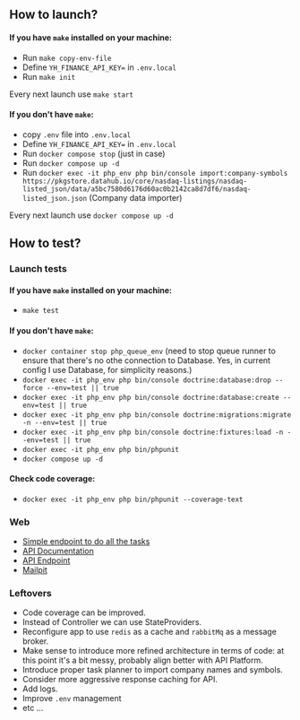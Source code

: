 ## How to launch?

#### If you have `make` installed on your machine:
- Run `make copy-env-file`
- Define `YH_FINANCE_API_KEY=` in `.env.local`
- Run `make init`

Every next launch use `make start`

#### If you don't have `make`:
- copy `.env` file into `.env.local`
- Define `YH_FINANCE_API_KEY=` in `.env.local`
- Run `docker compose stop` (just in case)
- Run `docker compose up -d`
- Run `docker exec -it php_env php bin/console import:company-symbols https://pkgstore.datahub.io/core/nasdaq-listings/nasdaq-listed_json/data/a5bc7580d6176d60ac0b2142ca8d7df6/nasdaq-listed_json.json` (Company data importer)

Every next launch use `docker compose up -d`

## How to test?

### Launch tests
#### If you have `make` installed on your machine:
- `make test`

#### If you don't have `make`:

- `docker container stop php_queue_env` (need to stop queue runner to ensure that there's no othe connection to Database. Yes, in current config I use Database, for simplicity reasons.)
- `docker exec -it php_env php bin/console doctrine:database:drop --force --env=test || true`
- `docker exec -it php_env php bin/console doctrine:database:create --env=test || true`
- `docker exec -it php_env php bin/console doctrine:migrations:migrate -n --env=test || true`
- `docker exec -it php_env php bin/console doctrine:fixtures:load -n --env=test || true`
- `docker exec -it php_env php bin/phpunit`
- `docker compose up -d`

#### Check code coverage:
- `docker exec -it php_env php bin/phpunit --coverage-text`

### Web
- [Simple endpoint to do all the tasks](http://localhost/company?symbol=ERIC&startDate=2024-11-01&endDate=2025-01-01&email=r.kapatsila@gmail.com)
- [API Documentation](http://localhost/api)
- [API Endpoint](http://localhost/api/company-quote?symbol=CFNB&startDate=2024-11-01&endDate=2025-01-01&email=r.kapatsila@gmail.com)
- [Mailpit](http://localhost:8025/)

### Leftovers
- Code coverage can be improved.
- Instead of Controller we can use StateProviders.
- Reconfigure app to use `redis` as a cache and `rabbitMq` as a message broker.
- Make sense to introduce more refined architecture in terms of code: at this point it's a bit messy, probably align better with API Platform.
- Introduce proper task planner to import company names and symbols.
- Consider more aggressive response caching for API.
- Add logs.
- Improve `.env` management
- etc ...